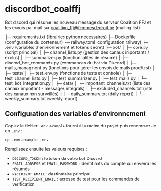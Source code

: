 # discordbot_coalffj
Bot discord qui résume les nouveau message du serveur Coalition FFJ et les envois par mail sur coalition_ffj@femmesdedroit.be (mailing list)


├─ requirements.txt						(librairies python nécessaires)
├─ Dockerfile							(configuration du conteneur)
├─ railway.toml							(configuration railway)
├─ .env									(variables d'environnement et tokens secret)
├─ bot/
│	├─ core.py							(script principal)
│	├─ channel_lists.py					(gestion des canaux importants / exclus)
│	├─ summarizer.py					(fonctionnalités de résumé)
│	├─ discord_bot_commands.py			(commandes du bot via Discord)
│	├─ mails_managment.py				(fonctions pour gérer les envois de mails prod/test)
│
├─ tests/
│  ├─ test_env.py						(fonctions de tests et controle)
│  ├─ test_channel_lists.py
│  ├─ test_summarizer.py
│  ├─ test_mails.py
│  └─ test_bot_integration.py
│
├─ data/
│   ├─ important_channels.txt			(liste des canaux important - messages intégrals)
│   ├─ excluded_channels.txt			(liste des canaux non surveillés)
│   ├─ daily_summary.txt				(daily report)
│   └─ weekly_summary.txt				(weekly report)


## Configuration des variables d'environnement

Copiez le fichier `.env.example` fourni à la racine du projet puis renommez-le en `.env` :

```bash
cp .env.example .env
```

Remplissez ensuite les valeurs requises :
- `DISCORD_TOKEN` : le token de votre bot Discord
- `EMAIL_ADDRESS` et `EMAIL_PASSWORD` : identifiants du compte qui enverra les résumés
- `RECIPIENT_EMAIL` : destinataire principal
- `TEST_RECIPIENT_EMAIL` : adresse de test pour les commandes de vérification


